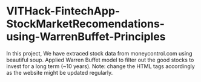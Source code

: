 # VITHack-FintechApp-StockMarketRecomendations-using-WarrenBuffet-Principles
In this project, We have extraced stock data from moneycontrol.com using beautiful soup. Applied Warren Buffet model to filter out the good stocks to invest for a long term (~10 years). Note: change the HTML tags accordingly as the website might be updated regularly.

